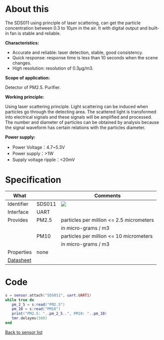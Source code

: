 # About this

The SDS011 using principle of laser scattering, can get the particle concentration between 0.3 to 10μm in the air. It with digital output and built-in fan is stable and reliable.

**Characteristics:**

* Accurate and reliable: laser detection, stable, good consistency.
* Quick response: response time is less than 10 seconds when the scene changes.
* High resolution: resolution of 0.3μg/m3.

**Scope of application:**

Detector of PM2.5. Purifier.

**Working principle:**

Using laser scattering principle. Light scattering can be induced when particles go through the detecting area. The scattered light is transformed into electrical signals and these signals will be amplified and processed. The number and diameter of particles can be obtained by analysis because the signal waveform has certain relations with the particles diameter.

**Power supply:**

* Power Voltage：4.7~5.3V
* Power supply：>1W
* Supply voltage ripple：<20mV

# Specification

| What         |             | Comments                                 |
|--------------|-------------|------------------------------------------|
| Identifier   | SDS011      | ![](http://git.whitecatboard.org/sds011.png)                                         |
| Interface    | UART        |                                          |
| Provides     | PM2.5       | particles per million <= 2.5 micrometers |
|              |             | in micro-grams / m3                      |   
|              | PM10        | particles per million <= 10 micrometers  |
|              |             | in micro-grams / m3                      |   
| Properties   | none        |                                          |
| [Datasheet](http://breathe.indiaspend.org/wp-content/uploads/2015/11/nova_laser_sensor.pdf)    |             |                            |


# Code

```lua
s = sensor.attach("SDS011", uart.UART1)
while true do
   pm_2_5 = s:read("PM2.5")
   pm_10 = s:read("PM10")
   print("PM2.5: "..pm_2_5..", PM10: "..pm_10)
   tmr.delayms(500)
end
```

[Back to sensor list](./Sensor-module#supported-sensors)
